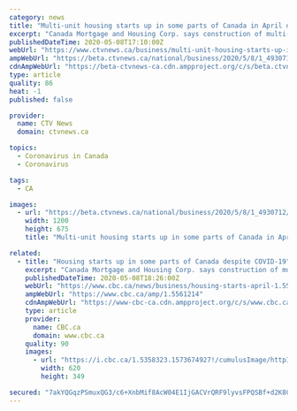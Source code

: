 ```yaml
---
category: news
title: "Multi-unit housing starts up in some parts of Canada in April despite COVID-19"
excerpt: "Canada Mortgage and Housing Corp. says construction of multi-unit housing projects remained strong in some provinces last month despite the fight against the COVID-19 pandemic."
publishedDateTime: 2020-05-08T17:10:00Z
webUrl: "https://www.ctvnews.ca/business/multi-unit-housing-starts-up-in-some-parts-of-canada-in-april-despite-covid-19-1.4930712?cache="
ampWebUrl: "https://beta.ctvnews.ca/national/business/2020/5/8/1_4930712.html"
cdnAmpWebUrl: "https://beta-ctvnews-ca.cdn.ampproject.org/c/s/beta.ctvnews.ca/national/business/2020/5/8/1_4930712.html"
type: article
quality: 86
heat: -1
published: false

provider:
  name: CTV News
  domain: ctvnews.ca

topics:
  - Coronavirus in Canada
  - Coronavirus

tags:
  - CA

images:
  - url: "https://beta.ctvnews.ca/national/business/2020/5/8/1_4930712/_jcr_content/root/responsivegrid/image.coreimg.jpg"
    width: 1200
    height: 675
    title: "Multi-unit housing starts up in some parts of Canada in April despite COVID-19"

related:
  - title: "Housing starts up in some parts of Canada despite COVID-19"
    excerpt: "Canada Mortgage and Housing Corp. says construction of multi-unit housing projects remained strong in some provinces last month despite the fight against the COVID-19 pandemic."
    publishedDateTime: 2020-05-08T18:26:00Z
    webUrl: "https://www.cbc.ca/news/business/housing-starts-april-1.5561214"
    ampWebUrl: "https://www.cbc.ca/amp/1.5561214"
    cdnAmpWebUrl: "https://www-cbc-ca.cdn.ampproject.org/c/s/www.cbc.ca/amp/1.5561214"
    type: article
    provider:
      name: CBC.ca
      domain: www.cbc.ca
    quality: 90
    images:
      - url: "https://i.cbc.ca/1.5358323.1573674927!/cumulusImage/httpImage/image.jpg_gen/derivatives/16x9_620/cranes-front-spadina.jpg"
        width: 620
        height: 349

secured: "7akYQGqzPSmuxQG3/c6+XnbMif8AcW04E1IjGACVrQRF9lyvsFPQSBf+d2K8C7RdAiXZwLErC12oNPbvjlUKkwnGrE4khcFN9mJyi5Ac9RJCDu0qc3xyr2mO9O+PUB+20HX+BLr+ajDKhvkgq7WzbePztqlxasxHASCf38qpwtNEDb4ynMdTzAJ0PGdmlqUD9n8exjiyDHQVd4WczQg3ByCC0UVXs3W4Wk55AooTSuZzsxQ2Q/6jZQADJOvIB3Qcla3w7esVSO+/Y9ZxtM/uqoCYNWGso/urz2B8wISna9kx3KQieSqZtLCWTcY+j29iponrliC4DQ/Dw2d1/k1zmsFePWs/sh3qvwunNPpQUpI7WiSJMkiYTFdcA9s5i7ew+RRkE++vCh5Bnu/j7PAg4/6mUMuclfT8M+btiNhFPqxe8KRVTwNWEgygW0czOAYqadj1aUA6IGt28OKJr8b1WQFarKVJCa+Sx60CuJJJDmw=;hB7Z7oSV5/BpeGg2ET7u4A=="
---
```


